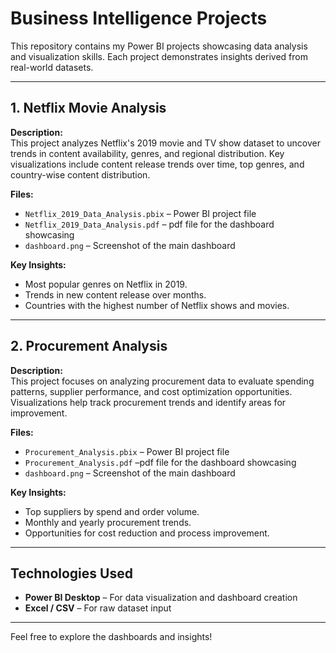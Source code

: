 # Business Intelligence Projects

This repository contains my Power BI projects showcasing data analysis and visualization skills. Each project demonstrates insights derived from real-world datasets.

---

## 1. Netflix Movie Analysis

**Description:**  
This project analyzes Netflix's 2019 movie and TV show dataset to uncover trends in content availability, genres, and regional distribution. Key visualizations include content release trends over time, top genres, and country-wise content distribution.

**Files:**  
- `Netflix_2019_Data_Analysis.pbix` – Power BI project file  
- `Netflix_2019_Data_Analysis.pdf` – pdf file for the dashboard showcasing
- `dashboard.png` – Screenshot of the main dashboard  

**Key Insights:**  
- Most popular genres on Netflix in 2019.  
- Trends in new content release over months.  
- Countries with the highest number of Netflix shows and movies.  

---

## 2. Procurement Analysis

**Description:**  
This project focuses on analyzing procurement data to evaluate spending patterns, supplier performance, and cost optimization opportunities. Visualizations help track procurement trends and identify areas for improvement.

**Files:**  
- `Procurement_Analysis.pbix` – Power BI project file  
- `Procurement_Analysis.pdf` –pdf file for the dashboard showcasing 
- `dashboard.png` – Screenshot of the main dashboard  

**Key Insights:**  
- Top suppliers by spend and order volume.  
- Monthly and yearly procurement trends.  
- Opportunities for cost reduction and process improvement.

---

## Technologies Used
- **Power BI Desktop** – For data visualization and dashboard creation  
- **Excel / CSV** – For raw dataset input  

---

Feel free to explore the dashboards and insights!
